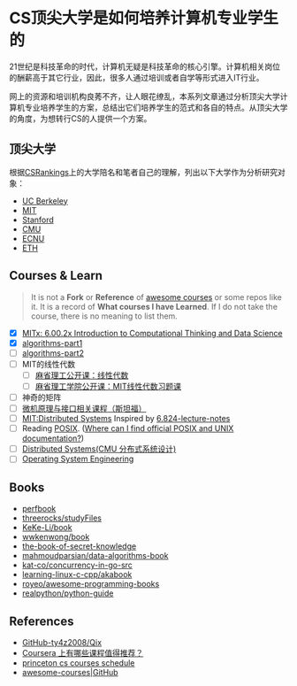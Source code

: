 # CS顶尖大学是如何培养计算机专业学生的
21世纪是科技革命的时代，计算机无疑是科技革命的核心引擎。计算机相关岗位的酬薪高于其它行业，因此，很多人通过培训或者自学等形式进入IT行业。

网上的资源和培训机构良莠不齐，让人眼花缭乱，本系列文章通过分析顶尖大学计算机专业培养学生的方案，总结出它们培养学生的范式和各自的特点。从顶尖大学的角度，为想转行CS的人提供一个方案。

## 顶尖大学
根据[CSRankings](http://csrankings.org/#/index?all&world)上的大学陪名和笔者自己的理解，列出以下大学作为分析研究对象：
* [UC Berkeley](csedu/00_uc_berkeley.md)
* [MIT](csedu/01_mit.md)
* [Stanford](csedu/02_stanford.md)
* [CMU](csedu/03_cmu.md)
* [ECNU](csedu/04_ecnu.md)
* [ETH](csedu/08_eth.md)

## Courses & Learn
>It is not a **Fork** or **Reference** of [awesome courses](https://github.com/prakhar1989/awesome-courses) or some repos like it.
It is a record of **What courses I have Learned**. If I do not take the course, there is no meaning to list them.

- [X] [MITx: 6.00.2x Introduction to Computational Thinking and Data Science](https://courses.edx.org/courses/course-v1:MITx+6.00.2x_5+1T2016/info)
- [X] [algorithms-part1](https://www.coursera.org/learn/algorithms-part1)
- [ ] [algorithms-part2](https://www.coursera.org/learn/algorithms-part2)
- [ ] MIT的线性代数
  - [ ] [麻省理工公开课：线性代数](http://open.163.com/special/opencourse/daishu.html)
  - [ ] [麻省理工学院公开课：MIT线性代数习题课](http://open.163.com/special/opencourse/mitxianxingdaishuxitike.html)
- [ ] 神奇的矩阵
- [ ] [微机原理与接口相关课程（斯坦福）]()
- [ ] [MIT:Distributed Systems](http://nil.csail.mit.edu/6.824/2015/index.html) Inspired by [6.824-lecture-notes](https://github.com/alinush/6.824-lecture-notes)
- [ ] Reading [POSIX](http://standards.ieee.org/develop/wg/POSIX.html). ([Where can I find official POSIX and UNIX documentation?](https://unix.stackexchange.com/questions/19816/where-can-i-find-official-posix-and-unix-documentation))
- [ ] [Distributed Systems(CMU 分布式系统设计)](http://www.cs.cmu.edu/~srini/15-440/)
- [ ] [Operating System Engineering](https://pdos.csail.mit.edu/6.828/)

## Books
- [perfbook](https://mirrors.edge.kernel.org/pub/linux/kernel/people/paulmck/perfbook/perfbook.html)
- [threerocks/studyFiles](https://github.com/threerocks/studyFiles)
- [KeKe-Li/book](https://github.com/KeKe-Li/book)
- [wwkenwong/book](https://github.com/wwkenwong/book)
- [the-book-of-secret-knowledge](https://github.com/trimstray/the-book-of-secret-knowledge)
- [mahmoudparsian/data-algorithms-book](https://github.com/mahmoudparsian/data-algorithms-book)
- [kat-co/concurrency-in-go-src](https://github.com/kat-co/concurrency-in-go-src)
- [learning-linux-c-cpp/akabook](https://github.com/learning-linux-c-cpp/akabook)
- [royeo/awesome-programming-books](https://github.com/royeo/awesome-programming-books)
- [realpython/python-guide](https://github.com/realpython/python-guide)

## References
- [GitHub-ty4z2008/Qix](https://github.com/ty4z2008/Qix)
- [Coursera 上有哪些课程值得推荐？](https://www.zhihu.com/question/22436320/answer/32665792)
- [princeton cs courses schedule](https://www.cs.princeton.edu/courses/schedule)
- [awesome-courses|GitHub](https://github.com/prakhar1989/awesome-courses)